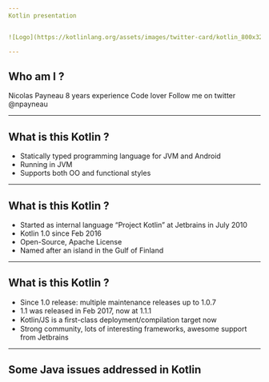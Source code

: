 ```yaml
---
Kotlin presentation


![Logo](https://kotlinlang.org/assets/images/twitter-card/kotlin_800x320.png)

---
```


## Who am I ?

Nicolas Payneau
8 years experience
Code lover
Follow me on twitter @npayneau

---

## What is this Kotlin ?

* Statically typed programming language for JVM and Android 
* Running in JVM
* Supports both OO and functional styles

---

## What is this Kotlin ?

* Started as internal language “Project Kotlin” at Jetbrains in July 2010
* Kotlin 1.0 since Feb 2016
* Open-Source, Apache License
* Named after an island in the Gulf of Finland 

---

## What is this Kotlin ?

* Since 1.0 release: multiple maintenance releases up to 1.0.7
* 1.1 was released in Feb 2017, now at 1.1.1
* Kotlin/JS is a ﬁrst-class deployment/compilation target now
* Strong community, lots of interesting frameworks, awesome support from Jetbrains 

---
## Some Java issues addressed in Kotlin

